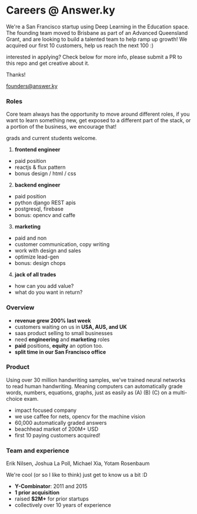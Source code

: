 # Careers @ Answer.ky

  We're a San Francisco startup using Deep Learning in the Education space.  The founding team moved to Brisbane as part of an Advanced Queensland Grant, and are looking to build a talented team to help ramp up growth!  We acquired our first 10 customers, help us reach the next 100 :)

interested in applying?  Check below for more info, please submit a PR to this repo and get creative about it.  

Thanks!

founders@answer.ky

### Roles

Core team always has the opportunity to move around different roles, if you want to learn something new, get exposed to a different part of the stack, or a portion of the business, we encourage that!

grads and current students welcome.

1.  __frontend engineer__
  * paid position
  * reactjs & flux pattern
  * bonus design / html / css

2.  __backend engineer__
  * paid position
  * python django REST apis
  * postgresql, firebase
  * bonus: opencv and caffe
  
3.  __marketing__
  * paid and non
  * customer communication, copy writing
  * work with design and sales
  * optimize lead-gen
  * bonus: design chops
  
4.  __jack of all trades__
  * how can you add value?  
  * what do you want in return?
  
### Overview

* __revenue grew 200% last week__
* customers waiting on us in __USA, AUS, and UK__
* saas product selling to small businesses
* need __engineering__ and __marketing__ roles
* __paid__ positions, __equity__ an option too.  
* __split time in our San Francisco office__

### Product

Using over 30 million handwriting samples, we've trained neural networks to read human handwriting.  Meaning computers can automatically grade words, numbers, equations, graphs, just as easily as (A) (B) (C) on a multi-choice exam.  

* impact focused company
* we use caffee for nets, opencv for the machine vision
* 60,000 automatically graded answers
* beachhead market of 200M+ USD
* first 10 paying customers acquired!

### Team and experience

Erik Nilsen, Joshua La Poll, Michael Xia, Yotam Rosenbaum

We're cool (or so I like to think) just get to know us a bit :D

* __Y-Combinator__: 2011 and 2015
* __1 prior acquisition__
* raised __$2M+__ for prior startups
* collectively over 10 years of experience
